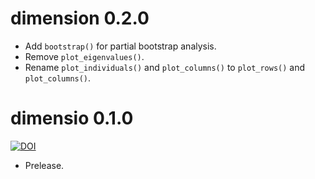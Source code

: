 # dimension 0.2.0

* Add `bootstrap()` for partial bootstrap analysis.
* Remove `plot_eigenvalues()`.
* Rename `plot_individuals()` and `plot_columns()` to `plot_rows()` and `plot_columns()`.

# dimensio 0.1.0

[![DOI](https://zenodo.org/badge/DOI/10.5281/zenodo.4478531.svg)](https://doi.org/10.5281/zenodo.4478531)

* Prelease.
